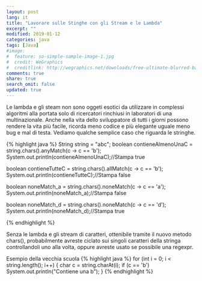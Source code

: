 ```yaml
---
layout: post
lang: it
title: "Lavorare sulle Stinghe con gli Stream e le Lambda"
excerpt: ""
modified: 2019-01-12
categories: java
tags: [Java]
#image:
#  feature: so-simple-sample-image-1.jpg
#  credit: WeGraphics
#  creditlink: http://wegraphics.net/downloads/free-ultimate-blurred-background-pack/
comments: true
share: true
search_omit: false
updated: true
---
```


Le lambda e gli steam non sono oggeti esotici da utilizzare in complessi algoritmi alla portata solo di ricercatori rinchiusi in laboratori di una multinazionale.
Anche nella vita dello sviluppatore di tutti i giorni possono rendere la vita più facile, ricorda meno codice e più elegante uguale meno bug e mal di testa.
Vediamo qualche semplice caso che riguarda le stringhe.

{% highlight java %}
String string = "abc";
boolean contieneAlmenoUnaC = string.chars().anyMatch(c -> c == 'b');
System.out.println(contieneAlmenoUnaC);//Stampa true

boolean contieneTutteC = string.chars().allMatch(c -> c == 'b');
System.out.println(contieneTutteC);//Stampa false

boolean noneMatch_a = string.chars().noneMatch(c -> c == 'a');
System.out.println(noneMatch_a);//Stampa false

boolean noneMatch_d = string.chars().noneMatch(c -> c == 'd');
System.out.println(noneMatch_d);//Stampa true

{% endhighlight %}

Senza le lambda e gli stream di caratteri, ottenibile tramite il nuovo metodo chars(),
probabilmente avreste ciclato sui singoli caratteri della stringa controllandoli uno alla volta,
oppure avreste usato se possibile una regexpr.

Esempio della vecchia scuola 
{% highlight java %}
for (int i = 0; i < string.length(); i++) {
    char c = string.charAt(i);
    if (c == 'b') System.out.println("Contiene una b");
}
{% endhighlight %}